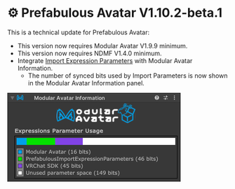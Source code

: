 ﻿---
date: 2024-03-27T13:00
---

# ⚙️ Prefabulous Avatar V1.10.2-beta.1

This is a technical update for Prefabulous Avatar:
- This version now requires Modular Avatar V1.9.9 minimum.
- This version now requires NDMF V1.4.0 minimum.
- Integrate [Import Expression Parameters](/docs/products/prefabulous-avatar/component-reference/import-expression-parameters) with Modular Avatar Information.
  - The number of synced bits used by Import Parameters is now shown in the Modular Avatar Information panel.

![2024-03-27-p1-Unity_yH0bzcLRVK.png](img%2F2024-03-27-p1-Unity_yH0bzcLRVK.png)
